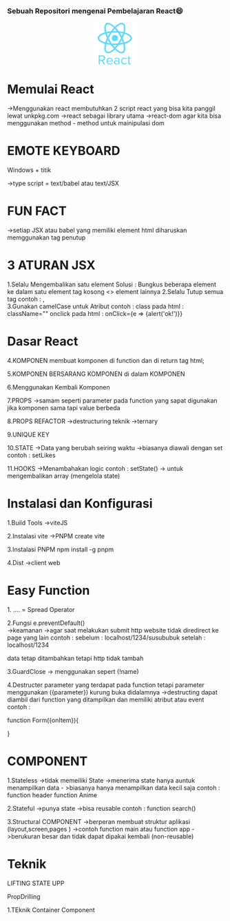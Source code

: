 <h3>Sebuah Repositori mengenai Pembelajaran React😄</h3>
<center>
<p style="display:flex;justify-content:center;">
 <img src="https://github.com/devicons/devicon/blob/master/icons/react/react-original-wordmark.svg" title="React" alt="React" width="100" height="100"/>&nbsp;
</p>
</center>
<h1>Memulai React  </h1>
->Menggunakan react membutuhkan 2 script react yang bisa kita panggil lewat unkpkg.com
->react sebagai library utama
->react-dom agar kita bisa menggunakan method - method untuk mainipulasi dom
 
<h1>EMOTE KEYBOARD</h1>
Windows + titik

->type script = text/babel atau text/JSX

<h1>FUN FACT</h1>
->setiap JSX atau babel yang memiliki element html diharuskan memggunakan tag penutup

<h1>3 ATURAN JSX</h1>
1.Selalu Mengembalikan satu element
Solusi : Bungkus beberapa element ke dalam satu element tag kosong <> element lainnya </>
2.Selalu Tutup semua tag
contoh : <img />, <br />
3.Gunakan camelCase untuk Atribut
contoh : class pada html : className=""
         onclick pada html : onClick={e => {alert('ok!')}} 

<h1>Dasar React</h1>
4.KOMPONEN
membuat komponen di function dan di return tag html;

5.KOMPONEN BERSARANG
KOMPONEN di dalam KOMPONEN

6.Menggunakan Kembali Komponen

7.PROPS
->samam seperti parameter pada function yang sapat digunakan jika komponen sama tapi value berbeda

8.PROPS REFACTOR
->destructuring teknik
->ternary

9.UNIQUE KEY 

10.STATE
->Data yang berubah seiring waktu
->biasanya diawali dengan set 
contoh : setLikes

11.HOOKS
->Menambahakan logic 
contoh : setState() -> untuk mengembalikan array (mengelola state)


<h1>Instalasi dan Konfigurasi</h1>

1.Build Tools
->viteJS

2.Instalasi vite
->PNPM create vite

3.Instalasi PNPM
npm install -g pnpm

4.Dist 
->client web

<h1>Easy Function</h1>
1. .... = Spread Operator

2.Fungsi e.preventDefault()\
->keamanan
->agar saat melakukan submit http website tidak diredirect ke page yang lain
contoh :
sebelum : localhost/1234/susububuk
setelah : localhost/1234

data tetap ditambahkan tetapi http tidak tambah

3.GuardClose
-> menggunakan sepert (!name)

4.Destructer 
parameter yang terdapat pada function tetapi parameter menggunakan ({parameter}) kurung buka didalamnya
->destructing dapat diambil dari function yang ditampilkan dan memiliki atribut atau event
contoh :
<Form onItem=()>

function Form({onItem}){
    
}

<h1>COMPONENT</h1>
1.Stateless
->tidak memeiliki State
->menerima state hanya auntuk menampilkan data
- >biasanya hanya menampilkan data kecil saja
contoh :
function header
function Anime

2.Stateful
->punya state
->bisa reusable
contoh :
function search()

3.Structural COMPONENT
->berperan membuat struktur aplikasi
(layout,screen,pages
)
->contoh
function main atau function app
->berukuran besar dan tidak dapat dipakai kembali (non-reusable)

<h1>Teknik</h1>
LIFTING STATE UPP

PropDrilling

1.TEknik Container Component

